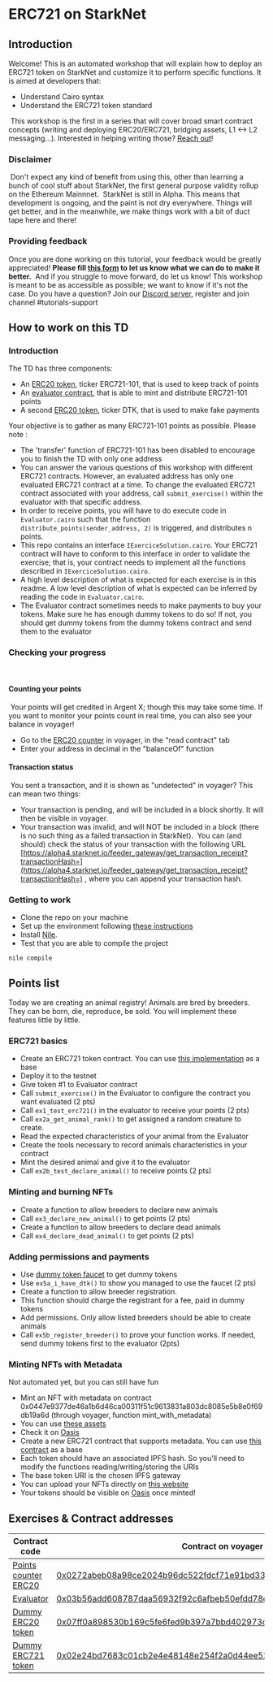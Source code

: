 # ERC721 on StarkNet 

## Introduction
Welcome! This is an automated workshop that will explain how to deploy an ERC721 token on StarkNet and customize it to perform specific functions.
It is aimed at developers that:
- Understand Cairo syntax
- Understand the ERC721 token standard

​
This workshop is the first in a series that will cover broad smart contract concepts (writing and deploying ERC20/ERC721, bridging assets, L1 <-> L2 messaging...). 
Interested in helping writing those? [Reach out](https://twitter.com/HenriLieutaud)!
​

### Disclaimer
​
Don't expect any kind of benefit from using this, other than learning a bunch of cool stuff about StarkNet, the first general purpose validity rollup on the Ethereum Mainnnet.
​
StarkNet is still in Alpha. This means that development is ongoing, and the paint is not dry everywhere. Things will get better, and in the meanwhile, we make things work with a bit of duct tape here and there!
​

### Providing feedback
Once you are done working on this tutorial, your feedback would be greatly appreciated! 
**Please fill [this form](https://forms.reform.app/starkware/untitled-form-4/kaes2e) to let us know what we can do to make it better.** 
​
And if you struggle to move forward, do let us know! This workshop is meant to be as accessible as possible; we want to know if it's not the case.
​
Do you have a question? Join our [Discord server](https://discord.gg/B7PevJGCCw), register and join channel #tutorials-support
​

## How to work on this TD
### Introduction
The TD has three components:
- An [ERC20 token](contracts/token/ERC20/TDERC20.cairo), ticker ERC721-101, that is used to keep track of points 
- An [evaluator contract](contracts/Evaluator.cairo), that is able to mint and distribute ERC721-101 points
- A second [ERC20 token](contracts/token/ERC20/dummy_token.cairo), ticker DTK, that is used to make fake payments

Your objective is to gather as many ERC721-101 points as possible. Please note :
- The 'transfer' function of ERC721-101 has been disabled to encourage you to finish the TD with only one address
- You can answer the various questions of this workshop with different ERC721 contracts. However, an evaluated address has only one evaluated ERC721 contract at a time. To change the evaluated ERC721 contract associated with your address, call `submit_exercise()`  within the evaluator with that specific address.
- In order to receive points, you will have to do execute code in `Evaluator.cairo` such that the function `distribute_points(sender_address, 2)` is triggered, and distributes n points.
- This repo contains an interface `IExerciceSolution.cairo`. Your ERC721 contract will have to conform to this interface in order to validate the exercise; that is, your contract needs to implement all the functions described in `IExerciceSolution.cairo`. 
- A high level description of what is expected for each exercise is in this readme. A low level description of what is expected can be inferred by reading the code in `Evaluator.cairo`.
- The Evaluator contract sometimes needs to make payments to buy your tokens. Make sure he has enough dummy tokens to do so! If not, you should get dummy tokens from the dummy tokens contract and send them to the evaluator


### Checking your progress
​
#### Counting your points
​
Your points will get credited in Argent X; though this may take some time. If you want to monitor your points count in real time, you can also see your balance in voyager!
​
-   Go to the  [ERC20 counter](https://goerli.voyager.online/contract/0x0272abeb08a98ce2024b96dc522fdcf71e91bd333b228ad62ca664920881bc52#readContract)  in voyager, in the "read contract" tab
-   Enter your address in decimal in the "balanceOf" function
​
#### [](https://github.com/l-henri/starknet-cairo-101/blob/main/README.md#transaction-status)Transaction status
​
You sent a transaction, and it is shown as "undetected" in voyager? This can mean two things:
​
-   Your transaction is pending, and will be included in a block shortly. It will then be visible in voyager.
-   Your transaction was invalid, and will NOT be included in a block (there is no such thing as a failed transaction in StarkNet).
​
You can (and should) check the status of your transaction with the following URL  [https://alpha4.starknet.io/feeder_gateway/get_transaction_receipt?transactionHash=](https://alpha4.starknet.io/feeder_gateway/get_transaction_receipt?transactionHash=)  , where you can append your transaction hash.
​

### Getting to work
- Clone the repo on your machine
- Set up the environment following [these instructions](https://starknet.io/docs/quickstart.html#quickstart)
- Install [Nile](https://github.com/OpenZeppelin/nile).
- Test that you are able to compile the project
```
nile compile
```

## Points list
Today we are creating an animal registry! Animals are bred by breeders. They can be born, die, reproduce, be sold. You will implement these features little by little.

### ERC721 basics
- Create an ERC721 token contract. You can use [this implementation](contracts/token/ERC721/ERC721.cairo) as a base
- Deploy it to the testnet
- Give token #1 to Evaluator contract
- Call `submit_exercise()` in the Evaluator to configure the contract you want evaluated (2 pts)
- Call `ex1_test_erc721()` in the evaluator to receive your points (2 pts) 
- Call `ex2a_get_animal_rank()` to get assigned a random creature to create. 
- Read the expected characteristics of your animal from the Evaluator
- Create the tools necessary to record animals characteristics in your contract
- Mint the desired animal and give it to the evaluator
- Call `ex2b_test_declare_animal()` to receive points (2 pts)

### Minting and burning NFTs
- Create a function to allow breeders to declare new animals
- Call `ex3_declare_new_animal()` to get points (2 pts)
- Create a function to allow breeders to declare dead animals
- Call `ex4_declare_dead_animal()` to get points (2 pts)

### Adding permissions and payments
- Use [dummy token faucet](contracts/token/ERC20/dummy_token.cairo) to get dummy tokens 
- Use `ex5a_i_have_dtk()` to show you managed to use the faucet (2 pts)
- Create a function to allow breeder registration. 
- This function should charge the registrant for a fee, paid in dummy tokens
- Add permissions. Only allow listed breeders should be able to create animals
- Call `ex5b_register_breeder()` to prove your function works. If needed, send dummy tokens first to the evaluator (2pts)


### Minting NFTs with Metadata
Not automated yet, but you can still have fun
- Mint an NFT with metadata on contract 0x0447e9377de46a1b6d46ca00311f51c9613831a803dc8085e5b8e0f69db19a6d (through voyager, function mint_with_metadata)
- You can use [these assets](assets/)
- Check it on [Oasis](https://testnet.playoasis.xyz/)
- Create a new ERC721 contract that supports metadata. You can use [this contract](contracts/token/ERC721/ERC721_metadata.cairo) as a base
- Each token should have an associated IPFS hash. So you'll need to modify the functions reading/writing/storing the URIs
- The base token URI is the chosen IPFS gateway
- You can upload your NFTs directly on [this website](https://www.pinata.cloud/)
- Your tokens should be visible on [Oasis](https://testnet.playoasis.xyz/) once minted!

## Exercises & Contract addresses 
|Contract code|Contract on voyager|
|---|---|
|[Points counter ERC20](contracts/token/ERC20/TDERC20.cairo)|[0x0272abeb08a98ce2024b96dc522fdcf71e91bd333b228ad62ca664920881bc52](https://goerli.voyager.online/contract/0x0272abeb08a98ce2024b96dc522fdcf71e91bd333b228ad62ca664920881bc52)|
|[Evaluator](contracts/Evaluator.cairo)|[0x03b56add608787daa56932f92c6afbeb50efdd78d63610d9a904aae351b6de73](https://goerli.voyager.online/contract/0x03b56add608787daa56932f92c6afbeb50efdd78d63610d9a904aae351b6de73)|
|[Dummy ERC20 token](contracts/token/ERC20/dummy_token.cairo)|[0x07ff0a898530b169c5fe6fed9b397a7bbd402973ce2f543965f99d6d4a4c17b8](https://goerli.voyager.online/contract/0x07ff0a898530b169c5fe6fed9b397a7bbd402973ce2f543965f99d6d4a4c17b8)|
|[Dummy ERC721 token](contracts/token/ERC721/TDERC721_metadata.cairo)|[0x02e24bd7683c01cb2e4e48148e254f2a0d44ee526cff3c703d6031a685f1700d](https://goerli.voyager.online/contract/0x02e24bd7683c01cb2e4e48148e254f2a0d44ee526cff3c703d6031a685f1700d)|



​
​
